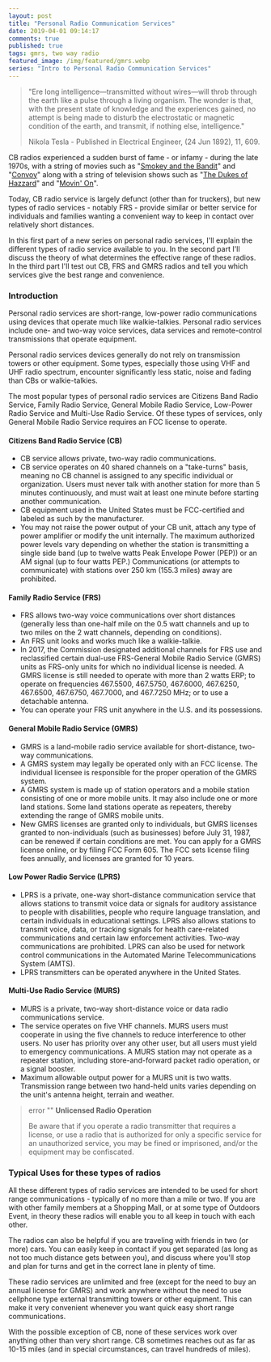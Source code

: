 ```yaml
---
layout: post
title: "Personal Radio Communication Services"
date: 2019-04-01 09:14:17
comments: true
published: true
tags: gmrs, two way radio
featured_image: /img/featured/gmrs.webp
series: "Intro to Personal Radio Communication Services"
---
```

> "Ere long intelligence—transmitted without wires—will throb through the earth like a pulse through a living organism. The wonder is that, with the present state of knowledge and the experiences gained, no attempt is being made to disturb the electrostatic or magnetic condition of the earth, and transmit, if nothing else, intelligence."
>
> Nikola Tesla - Published in Electrical Engineer, (24 Jun 1892), 11‎, 609.

CB radios experienced a sudden burst of fame - or infamy - during the late 1970s, with a string of movies such as "[Smokey and the Bandit](https://www.imdb.com/title/tt0076729/)" and "[Convoy](https://www.imdb.com/title/tt0077369/)" along with a string of television shows such as "[The Dukes of Hazzard](https://www.imdb.com/title/tt0078607/)" and
"[Movin' On](https://www.imdb.com/title/tt0071012/)".

Today, CB radio service is largely defunct (other than for truckers), but new types of radio services - notably FRS - provide similar or better service for individuals and families wanting a convenient way to keep in contact over relatively short distances.

In this first part of a new series on personal radio services, I'll explain the different types of radio service available to you. In the second part I'll discuss the theory of what determines the effective range of these radios. In the third part I'll test out CB, FRS and GMRS radios and tell you which services give the best range and convenience.

### Introduction

Personal radio services are short-range, low-power radio communications using devices that operate much like walkie-talkies. Personal radio services include one- and two-way voice services, data services and remote-control transmissions that operate equipment.

Personal radio services devices generally do not rely on transmission towers or other equipment. Some types, especially those using VHF and UHF radio spectrum, encounter significantly less static, noise and fading than CBs or walkie-talkies.

The most popular types of personal radio services are Citizens Band Radio Service, Family Radio Service, General Mobile Radio Service, Low-Power Radio Service and Multi-Use Radio Service. Of these types of services, only General Mobile Radio Service requires an FCC license to operate.

#### Citizens Band Radio Service (CB)

* CB service allows private, two-way radio communications.
* CB service operates on 40 shared channels on a "take-turns" basis, meaning no CB channel is assigned to any specific individual or organization. Users must never talk with another station for more than 5 minutes continuously, and must wait at least one minute before starting another communication.
* CB equipment used in the United States must be FCC-certified and labeled as such by the manufacturer.
* You may not raise the power output of your CB unit, attach any type of power amplifier or modify the unit internally. The maximum authorized power levels vary depending on whether the station is transmitting a single side band (up to twelve watts Peak Envelope Power (PEP)) or an AM signal (up to four watts PEP.) Communications (or attempts to communicate) with stations over 250 km (155.3 miles) away are prohibited.

#### Family Radio Service (FRS)

* FRS allows two-way voice communications over short distances (generally less than one-half mile on the 0.5 watt channels and up to two miles on the 2 watt channels, depending on conditions).
* An FRS unit looks and works much like a walkie-talkie.
* In 2017, the Commission designated additional channels for FRS use and reclassified certain dual-use FRS-General Mobile Radio Service (GMRS) units as FRS-only units for which no individual license is needed. A GMRS license is still needed to operate with more than 2 watts ERP; to operate on frequencies 467.5500, 467.5750, 467.6000, 467.6250, 467.6500, 467.6750, 467.7000, and 467.7250 MHz; or to use a detachable antenna.
* You can operate your FRS unit anywhere in the U.S. and its possessions.

#### General Mobile Radio Service (GMRS)

* GMRS is a land-mobile radio service available for short-distance, two-way communications.
* A GMRS system may legally be operated only with an FCC license. The individual licensee is responsible for the proper operation of the GMRS system.
* A GMRS system is made up of station operators and a mobile station consisting of one or more mobile units. It may also include one or more land stations. Some land stations operate as repeaters, thereby extending the range of GMRS mobile units.
* New GMRS licenses are granted only to individuals, but GMRS licenses granted to non-individuals (such as businesses) before July 31, 1987, can be renewed if certain conditions are met. You can apply for a GMRS license online, or by filing FCC Form 605. The FCC sets license filing fees annually, and licenses are granted for 10 years.

#### Low Power Radio Service (LPRS)

* LPRS is a private, one-way short-distance communication service that allows stations to transmit voice data or signals for auditory assistance to people with disabilities, people who require language translation, and certain individuals in educational settings. LPRS also allows stations to transmit voice, data, or tracking signals for health care-related communications and certain law enforcement activities. Two-way communications are prohibited. LPRS can also be used for network control communications in the Automated Marine Telecommunications System (AMTS).
* LPRS transmitters can be operated anywhere in the United States.

#### Multi-Use Radio Service (MURS)

* MURS is a private, two-way short-distance voice or data radio communications service.
* The service operates on five VHF channels. MURS users must cooperate in using the five channels to reduce interference to other users. No user has priority over any other user, but all users must yield to emergency communications. A MURS station may not operate as a repeater station, including store-and-forward packet radio operation, or a signal booster.
* Maximum allowable output power for a MURS unit is two watts. Transmission range between two hand-held units varies depending on the unit's antenna height, terrain and weather.

> error ""
> **Unlicensed Radio Operation**
>
> Be aware that if you operate a radio transmitter that requires a license, or use a radio that is authorized for only a specific service for an unauthorized service, you may be fined or imprisoned, and/or the equipment may be confiscated.

### Typical Uses for these types of radios

All these different types of radio services are intended to be used for short range communications - typically of no more than a mile or two. If you are with other family members at a Shopping Mall, or at some type of Outdoors Event, in theory these radios will enable you to all keep in touch with each other.

The radios can also be helpful if you are traveling with friends in two (or more) cars. You can easily keep in contact if you get separated (as long as not too much distance gets between you), and discuss where you'll stop and plan for turns and get in the correct lane in plenty of time.

These radio services are unlimited and free (except for the need to buy an annual license for GMRS) and work anywhere without the need to use cellphone type external transmitting towers or other equipment. This can make it very convenient whenever you want quick easy short range communications.

With the possible exception of CB, none of these services work over anything other than very short range. CB sometimes reaches out as far as 10-15 miles (and in special circumstances, can travel hundreds of miles).
